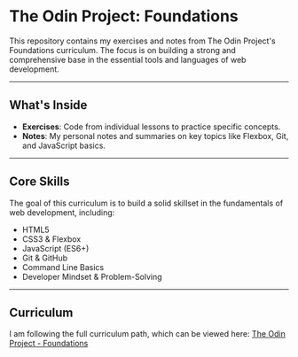 # The Odin Project: Foundations

This repository contains my exercises and notes from The Odin Project's Foundations curriculum. The focus is on building a strong and comprehensive base in the essential tools and languages of web development.

---

## What's Inside

* **Exercises**: Code from individual lessons to practice specific concepts.
* **Notes**: My personal notes and summaries on key topics like Flexbox, Git, and JavaScript basics.

---

## Core Skills

The goal of this curriculum is to build a solid skillset in the fundamentals of web development, including:

* HTML5
* CSS3 & Flexbox
* JavaScript (ES6+)
* Git & GitHub
* Command Line Basics
* Developer Mindset & Problem-Solving

---

## Curriculum

I am following the full curriculum path, which can be viewed here:
[The Odin Project - Foundations](https://www.theodinproject.com/paths/foundations/courses/foundations)